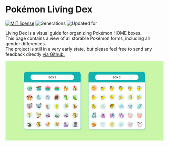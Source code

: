 # Pokémon Living Dex

[![MIT license](https://img.shields.io/badge/license-MIT-white.svg)](https://opensource.org/licenses/MIT) 
![Generations](https://img.shields.io/badge/Generations-1--8-black) 
![Updated for](https://img.shields.io/badge/Updated%20For-Crown%20of%20Tundra-teal)

<p>
    Living Dex is a visual guide for organizing Pokémon HOME boxes.
    <br/>
    This page contains a view of all storable Pokémon forms,
    including all gender differences.
    <br/>
    The project is still in a very early state, but
    please feel free to send any feedback directly
    <a href="https://github.com/itsjavi/livingdex" target="_blank">
      via Github.
    </a>
</p>

![](src/images/preview.png)
